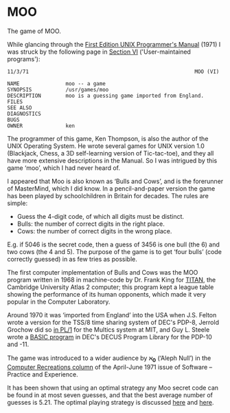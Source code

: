 # MOO
The game of MOO.

While glancing through the [First Edition UNIX Programmer's Manual](https://web.archive.org/web/20060302222731/http://www.cs.bell-labs.com:80/who/dmr/1stEdman.html) (1971) I was struck by the following page in [Section VI](https://web.archive.org/web/20060314024422/http://cm.bell-labs.com/cm/cs/who/dmr/man61.pdf) ('User-maintained programs'): 
```
11/3/71                                                      MOO (VI)

NAME               moo -- a game      
SYNOPSIS           /usr/games/moo
DESCRIPTION        moo is a guessing game imported from England.
FILES
SEE ALSO
DIAGNOSTICS
BUGS
OWNER              ken
```
The programmer of this game, Ken Thompson, is also the author of the UNIX Operating System. He wrote several games for UNIX version 1.0 (Blackjack, Chess, a 3D self-learning version of Tic-tac-toe), and they all have more extensive descriptions in the Manual. So I was intrigued by this game ‘moo’, which I had never heard of.

I appeared that Moo is also known as ‘Bulls and Cows’, and is the forerunner of MasterMind, which I did know. In a pencil-and-paper version the game has been played by schoolchildren in Britain for decades. The rules are simple:
* Guess the 4-digit code, of which all digits must be distinct.
* Bulls: the number of correct digits in the right place.
* Cows:  the number of correct digits in the wrong place.

E.g. if 5046 is the secret code, then a guess of 3456 is one bull (the 6) and two cows (the 4 and 5). The purpose of the game is to get ‘four bulls’ (code correctly guessed) in as few tries as possible. 

The first computer implementation of Bulls and Cows was the MOO program written in 1968 in machine-code by Dr. Frank King for [TITAN](https://en.wikipedia.org/wiki/Titan_(1963_computer)), the Cambridge University Atlas&nbsp;2 computer; this program kept a league table showing the performance of its human opponents, which made it very popular in the Computer Laboratory.

Around 1970 it was ‘imported from England’ into the USA when J.S. Felton wrote a version for the TSS/8 time sharing system of DEC's PDP-8, Jerrold Grochow did so [in PL/1](https://web.archive.org/web/20161114010351/http://ftp.stratus.com/vos/multics/pg/pg.html) for the Multics system at MIT, and Guy L. Steele wrote a [BASIC program](https://archive.org/details/h42_DECUS_8-394/page/n3/mode/2up) in DEC's DECUS Program Library for the PDP-10 and -11. 

The game was introduced to a wider audience by <b><large>ℵ</large><sub>0</sub></b> (‘Aleph Null’) in the [Computer Recreations column](https://onlinelibrary.wiley.com/doi/10.1002/spe.4380010210) of the April-June 1971 issue of Software – Practice and Experience.

It has been shown that using an optimal strategy any Moo secret code can be found in at most seven guesses, and that the best average number of guesses is 5.21. The optimal playing strategy is discussed [here](https://web.archive.org/web/20120425120039/http://www.jfwaf.com/Bulls%20and%20Cows.pdf) and [here](http://slovesnov.users.sf.net/bullscows/bullscows.pdf).

